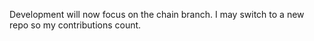 Development will now focus on the chain branch.
I may switch to a new repo so my contributions count.
